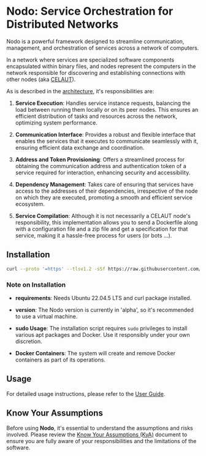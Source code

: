# Nodo: Service Orchestration for Distributed Networks

Nodo is a powerful framework designed to streamline communication, management, and orchestration of services
across a network of computers.

In a network where
services are specialized software components encapsulated within binary files, and nodes represent the computers in
the network responsible for discovering and establishing connections with other nodes
(aka [CELAUT](https://github.com/celaut-project/celaut-architecture/blob/master/README.md)).

As is described in the [architecture](https://github.com/celaut-project/celaut-architecture/blob/master/README.md#node-responsabilities),
it's responsibilities are:

1. **Service Execution**: Handles service instance requests, balancing the load between running them
locally or on its peer nodes. This ensures an efficient distribution of tasks and resources across the network,
optimizing system performance.

2. **Communication Interface**: Provides a robust and flexible interface that enables the services that it executes
to communicate seamlessly with it, ensuring efficient data exchange and coordination.

3. **Address and Token Provisioning**: Offers a streamlined process for obtaining the communication address and
authentication token of a service required for interaction, enhancing security and accessibility.

4. **Dependency Management**: Takes care of ensuring that services have access to the addresses of their
dependencies, irrespective of the node on which they are executed, promoting a smooth and efficient service ecosystem.

5. **Service Compilation**: Although it is not necessarily a CELAUT node's responsibility, this implementation allows you to send
a Dockerfile along with a configuration file and a zip file and get a specification for that service, making it a hassle-free process for users (or bots ...).


## Installation

```bash
curl --proto '=https' --tlsv1.2 -sSf https://raw.githubusercontent.com/celaut-project/nodo/master/install.sh | sudo sh
```

### Note on Installation

- **requirements**: Needs Ubuntu 22.04.5 LTS and curl package installed.

- **version**: The Nodo version is currently in 'alpha', so it's recommended to use a virtual machine.

- **sudo Usage**: The installation script requires `sudo` privileges to install various apt packages and Docker. Use it responsibly under your own discretion.

- **Docker Containers**: The system will create and remove Docker containers as part of its operations.


## Usage

For detailed usage instructions, please refer to the [User Guide](docs/USAGE.md).


## Know Your Assumptions

Before using **Nodo**, it's essential to understand the assumptions and risks involved. Please review the [Know Your Assumptions (KyA)](docs/KyA.md)
document to ensure you are fully aware of your responsibilities and the limitations of the software.
